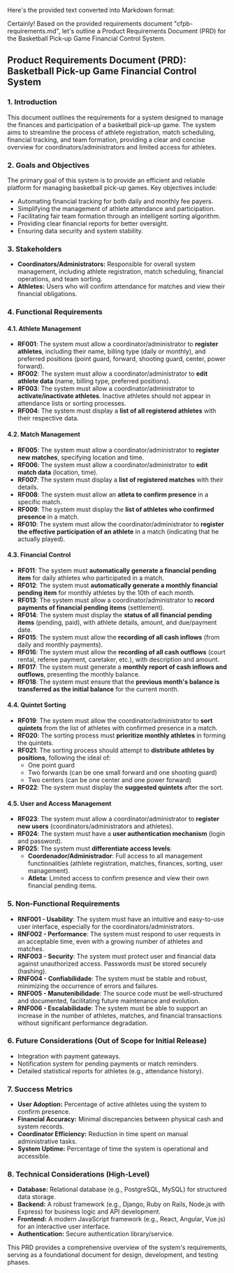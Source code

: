 Here's the provided text converted into Markdown format:

Certainly! Based on the provided requirements document "cfpb-requirements.md", let's outline a Product Requirements Document (PRD) for the Basketball Pick-up Game Financial Control System.

## Product Requirements Document (PRD): Basketball Pick-up Game Financial Control System

### 1. Introduction

This document outlines the requirements for a system designed to manage the finances and participation of a basketball pick-up game. The system aims to streamline the process of athlete registration, match scheduling, financial tracking, and team formation, providing a clear and concise overview for coordinators/administrators and limited access for athletes.

### 2. Goals and Objectives

The primary goal of this system is to provide an efficient and reliable platform for managing basketball pick-up games. Key objectives include:

- Automating financial tracking for both daily and monthly fee payers.
- Simplifying the management of athlete attendance and participation.
- Facilitating fair team formation through an intelligent sorting algorithm.
- Providing clear financial reports for better oversight.
- Ensuring data security and system stability.

### 3. Stakeholders

- **Coordinators/Administrators:** Responsible for overall system management, including athlete registration, match scheduling, financial operations, and team sorting.
- **Athletes:** Users who will confirm attendance for matches and view their financial obligations.

### 4. Functional Requirements

#### 4.1. Athlete Management

- **RF001**: The system must allow a coordinator/administrator to **register athletes**, including their name, billing type (daily or monthly), and preferred positions (point guard, forward, shooting guard, center, power forward).
- **RF002**: The system must allow a coordinator/administrator to **edit athlete data** (name, billing type, preferred positions).
- **RF003**: The system must allow a coordinator/administrator to **activate/inactivate athletes**. Inactive athletes should not appear in attendance lists or sorting processes.
- **RF004**: The system must display a **list of all registered athletes** with their respective data.

#### 4.2. Match Management

- **RF005**: The system must allow a coordinator/administrator to **register new matches**, specifying location and time.
- **RF006**: The system must allow a coordinator/administrator to **edit match data** (location, time).
- **RF007**: The system must display a **list of registered matches** with their details.
- **RF008**: The system must allow an **atleta to confirm presence** in a specific match.
- **RF009**: The system must display the **list of athletes who confirmed presence** in a match.
- **RF010**: The system must allow the coordinator/administrator to **register the effective participation of an athlete** in a match (indicating that he actually played).

#### 4.3. Financial Control

- **RF011**: The system must **automatically generate a financial pending item** for daily athletes who participated in a match.
- **RF012**: The system must **automatically generate a monthly financial pending item** for monthly athletes by the 10th of each month.
- **RF013**: The system must allow a coordinator/administrator to **record payments of financial pending items** (settlement).
- **RF014**: The system must display the **status of all financial pending items** (pending, paid), with athlete details, amount, and due/payment date.
- **RF015**: The system must allow the **recording of all cash inflows** (from daily and monthly payments).
- **RF016**: The system must allow the **recording of all cash outflows** (court rental, referee payment, caretaker, etc.), with description and amount.
- **RF017**: The system must generate a **monthly report of cash inflows and outflows**, presenting the monthly balance.
- **RF018**: The system must ensure that the **previous month's balance is transferred as the initial balance** for the current month.

#### 4.4. Quintet Sorting

- **RF019**: The system must allow the coordinator/administrator to **sort quintets** from the list of athletes with confirmed presence in a match.
- **RF020**: The sorting process must **prioritize monthly athletes** in forming the quintets.
- **RF021**: The sorting process should attempt to **distribute athletes by positions**, following the ideal of:
  - One point guard
  - Two forwards (can be one small forward and one shooting guard)
  - Two centers (can be one center and one power forward)
- **RF022**: The system must display the **suggested quintets** after the sort.

#### 4.5. User and Access Management

- **RF023**: The system must allow a coordinator/administrator to **register new users** (coordinators/administrators and athletes).
- **RF024**: The system must have a **user authentication mechanism** (login and password).
- **RF025**: The system must **differentiate access levels**:
  - **Coordenador/Administrador**: Full access to all management functionalities (athlete registration, matches, finances, sorting, user management).
  - **Atleta**: Limited access to confirm presence and view their own financial pending items.

### 5. Non-Functional Requirements

- **RNF001 - Usability**: The system must have an intuitive and easy-to-use user interface, especially for the coordinators/administrators.
- **RNF002 - Performance**: The system must respond to user requests in an acceptable time, even with a growing number of athletes and matches.
- **RNF003 - Security**: The system must protect user and financial data against unauthorized access. Passwords must be stored securely (hashing).
- **RNF004 - Confiabilidade**: The system must be stable and robust, minimizing the occurrence of errors and failures.
- **RNF005 - Manutenibilidade**: The source code must be well-structured and documented, facilitating future maintenance and evolution.
- **RNF006 - Escalabilidade**: The system must be able to support an increase in the number of athletes, matches, and financial transactions without significant performance degradation.

### 6. Future Considerations (Out of Scope for Initial Release)

- Integration with payment gateways.
- Notification system for pending payments or match reminders.
- Detailed statistical reports for athletes (e.g., attendance history).

### 7. Success Metrics

- **User Adoption:** Percentage of active athletes using the system to confirm presence.
- **Financial Accuracy:** Minimal discrepancies between physical cash and system records.
- **Coordinator Efficiency:** Reduction in time spent on manual administrative tasks.
- **System Uptime:** Percentage of time the system is operational and accessible.

### 8. Technical Considerations (High-Level)

- **Database:** Relational database (e.g., PostgreSQL, MySQL) for structured data storage.
- **Backend:** A robust framework (e.g., Django, Ruby on Rails, Node.js with Express) for business logic and API development.
- **Frontend:** A modern JavaScript framework (e.g., React, Angular, Vue.js) for an interactive user interface.
- **Authentication:** Secure authentication library/service.

This PRD provides a comprehensive overview of the system's requirements, serving as a foundational document for design, development, and testing phases.
